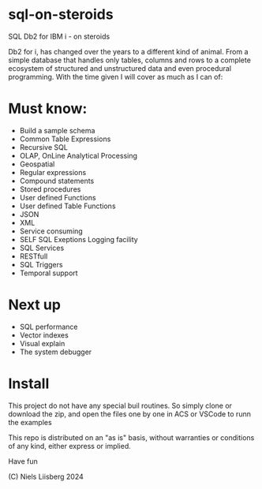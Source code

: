# sql-on-steroids

SQL Db2 for IBM i - on steroids

Db2 for i, has changed over the years to a different kind of animal. 
From a simple database that handles only tables, columns and 
rows to a complete ecosystem of structured and unstructured data and even procedural programming.
With the time given I will cover as much as I can of:
 
# Must know:
- Build a sample schema 
- Common Table Expressions
- Recursive SQL
- OLAP, OnLine Analytical Processing
- Geospatial 
- Regular expressions
- Compound statements
- Stored procedures 
- User defined Functions 
- User defined Table Functions
- JSON
- XML
- Service consuming
- SELF SQL Exeptions Logging facility
- SQL Services
- RESTfull
- SQL Triggers
- Temporal support

# Next up
- SQL performance
- Vector indexes
- Visual explain
- The system debugger

# Install
This project do not have any special buil routines. So simply clone or download the zip, and open the files one by one in ACS or VSCode to runn the examples 

This repo is distributed on an "as is" basis, without warranties or conditions of any kind, either express or implied.

Have fun 

(C) Niels Liisberg 2024
